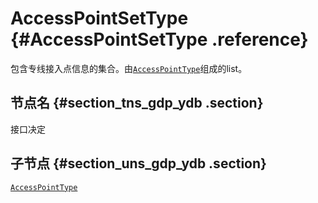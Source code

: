 # AccessPointSetType {#AccessPointSetType .reference}

包含专线接入点信息的集合。由[`AccessPointType`](intl.zh-CN/API参考/数据类型/AccessPointType.md#)组成的list。

## 节点名 {#section_tns_gdp_ydb .section}

接口决定

## 子节点 {#section_uns_gdp_ydb .section}

[`AccessPointType`](intl.zh-CN/API参考/数据类型/AccessPointType.md#)

